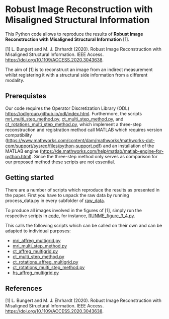 # Robust Image Reconstruction with Misaligned Structural Information
This Python code allows to reproduce the results of <b>Robust Image Reconstruction with Misaligned Structural Information</b> [1].

[1] L. Bungert and M. J. Ehrhardt (2020). Robust Image Reconstruction with Misaligned Structural Information. IEEE Access. https://doi.org/10.1109/ACCESS.2020.3043638.

The aim of [1] is to reconstruct an image from an indirect measurement whilst registering it with a structural side information from a different modality.

## Prerequistes
Our code requires the Operator Discretization Library (ODL) https://odlgroup.github.io/odl/index.html.
Furthermore, the scripts [mri_multi_step_method.py](code/mri_multi_step_method.py),
[ct_multi_step_method.py](code/ct_multi_step_method.py),
and [ct_rotations_multi_step_method.py](code/ct_rotations_multi_step_method.py),
which implement a three-step reconstruction and registration method call MATLAB 
which requires version compatibility (https://www.mathworks.com/content/dam/mathworks/mathworks-dot-com/support/sysreq/files/python-support.pdf)
and an installation of the MATLAB engine (https://de.mathworks.com/help/matlab/matlab-engine-for-python.html).
Since the three-step method only serves as comparison for our proposed method
these scripts are not essential.


## Getting started
There are a number of scripts which reproduce the results as presented in the paper. 
First you have to unpack the raw data by running process_data.py in every subfolder of [raw_data](raw_data).

To produce all images involved in the figures of [1], simply run the respective scripts
in [code](code), for instance, [RUNME_figure_3_4.py](code/RUNME_figure_3_4.py).

This calls the following scripts which can be called on their own and
can be adapted to individual purposes:

* [mri_affreg_multigrid.py](code/mri_affreg_multigrid.py)
* [mri_multi_step_method.py](code/mri_multi_step_method.py)
* [ct_affreg_multigrid.py](code/ct_affreg_multigrid.py)
* [ct_multi_step_method.py](code/ct_multi_step_method.py)
* [ct_rotations_affreg_multigrid.py](code/ct_rotations_affreg_multigrid.py)
* [ct_rotations_multi_step_method.py](code/ct_rotations_multi_step_method.py)
* [hs_affreg_multigrid.py](code/hs_affreg_multigrid.py)

## References
[1] L. Bungert and M. J. Ehrhardt (2020). Robust Image Reconstruction with Misaligned Structural Information. IEEE Access. https://doi.org/10.1109/ACCESS.2020.3043638.

